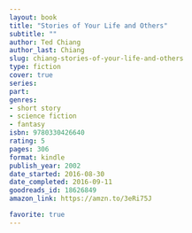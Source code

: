 ```yaml
---
layout: book
title: "Stories of Your Life and Others"
subtitle: ""
author: Ted Chiang
author_last: Chiang
slug: chiang-stories-of-your-life-and-others
type: fiction
cover: true
series: 
part: 
genres:
- short story
- science fiction
- fantasy
isbn: 9780330426640
rating: 5
pages: 306
format: kindle
publish_year: 2002
date_started: 2016-08-30
date_completed: 2016-09-11
goodreads_id: 18626849
amazon_link: https://amzn.to/3eRi75J

favorite: true
---
```

